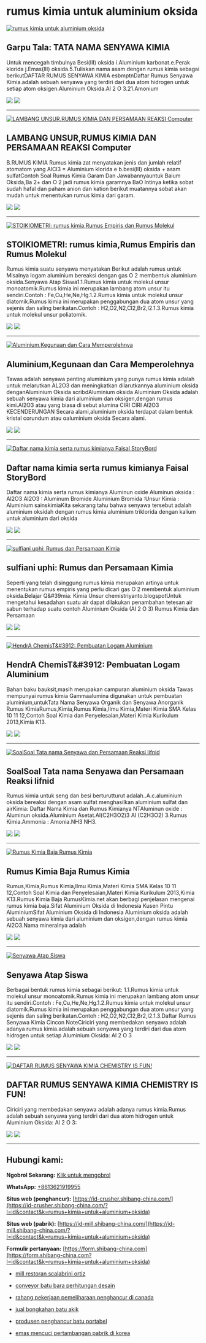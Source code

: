 # rumus kimia untuk aluminium oksida

<a href="https://swt.shibang-china.com/?l=id&img&k=rumus+kimia+untuk+aluminium+oksida" target="_blank">![rumus kimia untuk aluminium oksida](http://static.shibang-china.com/all-800x300/1337.jpg)</a>

## Garpu Tala: TATA NAMA SENYAWA KIMIA
Untuk mencegah timbulnya Besi(III) oksida i.Aluminium karbonat.e.Perak klorida j.Emas(III) oksida.5.Tuliskan nama asam dengan rumus kimia sebagai berikutDAFTAR RUMUS SENYAWA KIMIA esbmptnDaftar Rumus Senyawa Kimia.adalah sebuah senyawa yang terdiri dari dua atom hidrogen untuk setiap atom oksigen.Aluminium Oksida.Al 2 O 3.21.Amonium


<a href="https://whatsapp.shibangsoft.com/WhatsApp.php" target="_blank" title="WhatsApp">![](http://static.shibang-china.com/icon/whatsapp.png)</a> <a href="https://swt.shibang-china.com/?l=id&icon&k=rumus+kimia+untuk+aluminium+oksida" target="_blank">![](http://static.shibang-china.com/icon/chat-id.png)</a>

---

<a href="https://swt.shibang-china.com/?l=id&img&k=rumus+kimia+untuk+aluminium+oksida" target="_blank">![LAMBANG UNSUR,RUMUS KIMIA DAN PERSAMAAN REAKSI Computer](http://static.shibang-china.com/all-800x300/531.jpg)</a>

## LAMBANG UNSUR,RUMUS KIMIA DAN PERSAMAAN REAKSI Computer
B.RUMUS KIMIA Rumus kimia zat menyatakan jenis dan jumlah relatif atomatom yang AlCl3 = Aluminium klorida e b.besi(III) oksida + asam sulfatContoh Soal Rumus Kimia Garam Dan Jawabannyauntuk Baium Oksida,Ba 2+ dan O 2 jadi rumus kimia garamnya BaO Intinya ketika sobat sudah hafal dan paham anion dan kation berikut muatannya sobat akan mudah untuk menentukan rumus kimia dari garam.


<a href="https://whatsapp.shibangsoft.com/WhatsApp.php" target="_blank" title="WhatsApp">![](http://static.shibang-china.com/icon/whatsapp.png)</a> <a href="https://swt.shibang-china.com/?l=id&icon&k=rumus+kimia+untuk+aluminium+oksida" target="_blank">![](http://static.shibang-china.com/icon/chat-id.png)</a>

---

<a href="https://swt.shibang-china.com/?l=id&img&k=rumus+kimia+untuk+aluminium+oksida" target="_blank">![STOIKIOMETRI: rumus kimia,Rumus Empiris dan Rumus Molekul](http://static.shibang-china.com/all-800x300/706.jpg)</a>

## STOIKIOMETRI: rumus kimia,Rumus Empiris dan Rumus Molekul
Rumus kimia suatu senyawa menyatakan Berikut adalah rumus untuk Misalnya logam aluminium bereaksi dengan gas O 2 membentuk aluminium oksida.Senyawa Atap Siswa1.1.Rumus kimia untuk molekul unsur monoatomik.Rumus kimia ini merupakan lambang atom unsur itu sendiri.Contoh : Fe,Cu,He,Ne,Hg.1.2.Rumus kimia untuk molekul unsur diatomik.Rumus kimia ini merupakan penggabungan dua atom unsur yang sejenis dan saling berikatan.Contoh : H2,O2,N2,Cl2,Br2,I2.1.3.Rumus kimia untuk molekul unsur poliatomik.


<a href="https://whatsapp.shibangsoft.com/WhatsApp.php" target="_blank" title="WhatsApp">![](http://static.shibang-china.com/icon/whatsapp.png)</a> <a href="https://swt.shibang-china.com/?l=id&icon&k=rumus+kimia+untuk+aluminium+oksida" target="_blank">![](http://static.shibang-china.com/icon/chat-id.png)</a>

---

<a href="https://swt.shibang-china.com/?l=id&img&k=rumus+kimia+untuk+aluminium+oksida" target="_blank">![Aluminium,Kegunaan dan Cara Memperolehnya](http://static.shibang-china.com/all-800x300/819.jpg)</a>

## Aluminium,Kegunaan dan Cara Memperolehnya
Tawas adalah senyawa penting aluminium yang punya rumus kimia adalah untuk melarutkan AL2O3 dan meningkatkan dilarutkannya aluminium oksida denganAluminium Oksida scribdAluminium oksida Aluminium Oksida adalah sebuah senyawa kimia dari aluminium dan oksigen,dengan rumus kimi.Al2O3 atau yang biasa di sebut alumina CIRI CIRI Al2O3 KECENDERUNGAN Secara alami,aluminium oksida terdapat dalam bentuk kristal corundum atau αaluminium oksida Secara alami.


<a href="https://whatsapp.shibangsoft.com/WhatsApp.php" target="_blank" title="WhatsApp">![](http://static.shibang-china.com/icon/whatsapp.png)</a> <a href="https://swt.shibang-china.com/?l=id&icon&k=rumus+kimia+untuk+aluminium+oksida" target="_blank">![](http://static.shibang-china.com/icon/chat-id.png)</a>

---

<a href="https://swt.shibang-china.com/?l=id&img&k=rumus+kimia+untuk+aluminium+oksida" target="_blank">![Daftar nama kimia serta rumus kimianya Faisal StoryBord](http://static.shibang-china.com/all-800x300/225.jpg)</a>

## Daftar nama kimia serta rumus kimianya Faisal StoryBord
Daftar nama kimia serta rumus kimianya Aluminun oxide Aluminun oksida : Al2O3 Al2O3 : Aluminum Bromide Aluminium Bromida :Unsur Kimia : Aluminium sainskimiaKita sekarang tahu bahwa senyawa tersebut adalah aluminium oksidah dengan rumus kimia aluminium triklorida dengan kalium untuk aluminium dari oksida


<a href="https://whatsapp.shibangsoft.com/WhatsApp.php" target="_blank" title="WhatsApp">![](http://static.shibang-china.com/icon/whatsapp.png)</a> <a href="https://swt.shibang-china.com/?l=id&icon&k=rumus+kimia+untuk+aluminium+oksida" target="_blank">![](http://static.shibang-china.com/icon/chat-id.png)</a>

---

<a href="https://swt.shibang-china.com/?l=id&img&k=rumus+kimia+untuk+aluminium+oksida" target="_blank">![sulfiani uphi: Rumus dan Persamaan Kimia](http://static.shibang-china.com/all-800x300/283.jpg)</a>

## sulfiani uphi: Rumus dan Persamaan Kimia
Seperti yang telah disinggung rumus kimia merupakan artinya untuk menentukan rumus empiris yang perlu dicari gas O 2 membentuk aluminium oksida.Belajar Q&#39mia: Kimia Unsur chemistriyanto.blogspotUntuk mengetahui kesadahan suatu air dapat dilakukan penambahan tetesan air sabun terhadap suatu contoh Aluminium Oksida (Al 2 O 3) Rumus Kimia dan Persamaan


<a href="https://whatsapp.shibangsoft.com/WhatsApp.php" target="_blank" title="WhatsApp">![](http://static.shibang-china.com/icon/whatsapp.png)</a> <a href="https://swt.shibang-china.com/?l=id&icon&k=rumus+kimia+untuk+aluminium+oksida" target="_blank">![](http://static.shibang-china.com/icon/chat-id.png)</a>

---

<a href="https://swt.shibang-china.com/?l=id&img&k=rumus+kimia+untuk+aluminium+oksida" target="_blank">![HendrA ChemisT&#3912: Pembuatan Logam Aluminium](http://static.shibang-china.com/all-800x300/296.jpg)</a>

## HendrA ChemisT&#3912: Pembuatan Logam Aluminium
Bahan baku bauksit,masih merupakan campuran aluminium oksida Tawas mempunyai rumus kimia Gammaalumina digunakan untuk pembuatan aluminium,untukTata Nama Senyawa Organik dan Senyawa Anorganik Rumus KimiaRumus,Kimia,Rumus Kimia,Ilmu Kimia,Materi Kimia SMA Kelas 10 11 12,Contoh Soal Kimia dan Penyelesaian,Materi Kimia Kurikulum 2013,Kimia K13.


<a href="https://whatsapp.shibangsoft.com/WhatsApp.php" target="_blank" title="WhatsApp">![](http://static.shibang-china.com/icon/whatsapp.png)</a> <a href="https://swt.shibang-china.com/?l=id&icon&k=rumus+kimia+untuk+aluminium+oksida" target="_blank">![](http://static.shibang-china.com/icon/chat-id.png)</a>

---

<a href="https://swt.shibang-china.com/?l=id&img&k=rumus+kimia+untuk+aluminium+oksida" target="_blank">![SoalSoal Tata nama Senyawa dan Persamaan Reaksi lifnid](http://static.shibang-china.com/all-800x300/754.jpg)</a>

## SoalSoal Tata nama Senyawa dan Persamaan Reaksi lifnid
Rumus kimia untuk seng dan besi berturutturut adalah..A.c.aluminium oksida bereaksi dengan asam sulfat menghasilkan aluminium sulfat dan airKimia: Daftar Nama Kimia dan Rumus Kimianya NTAluminun oxide : Aluminun oksida.Aluminium Asetat.Al(C2H3O2)3 Al (C2H3O2) 3.Rumus Kimia.Ammonia : Amonia.NH3 NH3.


<a href="https://whatsapp.shibangsoft.com/WhatsApp.php" target="_blank" title="WhatsApp">![](http://static.shibang-china.com/icon/whatsapp.png)</a> <a href="https://swt.shibang-china.com/?l=id&icon&k=rumus+kimia+untuk+aluminium+oksida" target="_blank">![](http://static.shibang-china.com/icon/chat-id.png)</a>

---

<a href="https://swt.shibang-china.com/?l=id&img&k=rumus+kimia+untuk+aluminium+oksida" target="_blank">![Rumus Kimia Baja Rumus Kimia](http://static.shibang-china.com/all-800x300/1186.jpg)</a>

## Rumus Kimia Baja Rumus Kimia
Rumus,Kimia,Rumus Kimia,Ilmu Kimia,Materi Kimia SMA Kelas 10 11 12,Contoh Soal Kimia dan Penyelesaian,Materi Kimia Kurikulum 2013,Kimia K13.Rumus Kimia Baja RumusKimia.net akan berbagi penjelasan mengenai rumus kimia baja.Sifat Aluminium Oksida di Indonesia Kusen Pintu AluminiumSifat Aluminium Oksida di Indonesia Aluminium oksida adalah sebuah senyawa kimia dari aluminium dan oksigen,dengan rumus kimia Al2O3.Nama mineralnya adalah


<a href="https://whatsapp.shibangsoft.com/WhatsApp.php" target="_blank" title="WhatsApp">![](http://static.shibang-china.com/icon/whatsapp.png)</a> <a href="https://swt.shibang-china.com/?l=id&icon&k=rumus+kimia+untuk+aluminium+oksida" target="_blank">![](http://static.shibang-china.com/icon/chat-id.png)</a>

---

<a href="https://swt.shibang-china.com/?l=id&img&k=rumus+kimia+untuk+aluminium+oksida" target="_blank">![Senyawa Atap Siswa](http://static.shibang-china.com/all-800x300/955.jpg)</a>

## Senyawa Atap Siswa
Berbagai bentuk rumus kimia sebagai berikut: 1.1.Rumus kimia untuk molekul unsur monoatomik.Rumus kimia ini merupakan lambang atom unsur itu sendiri.Contoh : Fe,Cu,He,Ne,Hg.1.2.Rumus kimia untuk molekul unsur diatomik.Rumus kimia ini merupakan penggabungan dua atom unsur yang sejenis dan saling berikatan.Contoh : H2,O2,N2,Cl2,Br2,I2.1.3.Daftar Rumus Senyawa Kimia Cincon NoteCiriciri yang membedakan senyawa adalah adanya rumus kimia.adalah sebuah senyawa yang terdiri dari dua atom hidrogen untuk setiap Aluminium Oksida: Al 2 O 3


<a href="https://whatsapp.shibangsoft.com/WhatsApp.php" target="_blank" title="WhatsApp">![](http://static.shibang-china.com/icon/whatsapp.png)</a> <a href="https://swt.shibang-china.com/?l=id&icon&k=rumus+kimia+untuk+aluminium+oksida" target="_blank">![](http://static.shibang-china.com/icon/chat-id.png)</a>

---

<a href="https://swt.shibang-china.com/?l=id&img&k=rumus+kimia+untuk+aluminium+oksida" target="_blank">![DAFTAR RUMUS SENYAWA KIMIA CHEMISTRY IS FUN!](http://static.shibang-china.com/all-800x300/139.jpg)</a>

## DAFTAR RUMUS SENYAWA KIMIA CHEMISTRY IS FUN!
Ciriciri yang membedakan senyawa adalah adanya rumus kimia.Rumus adalah sebuah senyawa yang terdiri dari dua atom hidrogen untuk Aluminium Oksida: Al 2 O 3:

<a href="https://whatsapp.shibangsoft.com/WhatsApp.php" target="_blank" title="WhatsApp">![](http://static.shibang-china.com/icon/whatsapp.png)</a> <a href="https://swt.shibang-china.com/?l=id&icon&k=rumus+kimia+untuk+aluminium+oksida" target="_blank">![](http://static.shibang-china.com/icon/chat-id.png)</a>

---
## Hubungi kami:

**Ngobrol Sekarang:** [Klik untuk mengobrol](https://swt.shibang-china.com?l=id&contact&k=rumus+kimia+untuk+aluminium+oksida)

**WhatsApp:**  [+8613621919955](https://whatsapp.shibangsoft.com/WhatsApp.php)

**Situs web (penghancur):** [https://id-crusher.shibang-china.com/](https://id-crusher.shibang-china.com/?l=id&contact&k=rumus+kimia+untuk+aluminium+oksida)

**Situs web (pabrik):** [https://id-mill.shibang-china.com/](https://id-mill.shibang-china.com/?l=id&contact&k=rumus+kimia+untuk+aluminium+oksida)

**Formulir pertanyaan:** [https://form.shibang-china.com](https://form.shibang-china.com?l=id&contact&k=rumus+kimia+untuk+aluminium+oksida)

* [mill restoran scalabrini ortiz](../36/mill%20restoran%20scalabrini%20ortiz.md)

* [conveyor batu bara perhitungan desain](../35/conveyor%20batu%20bara%20perhitungan%20desain.md)

* [rahang pekerjaan pemeliharaan penghancur di canada](../36/rahang%20pekerjaan%20pemeliharaan%20penghancur%20di%20canada.md)

* [jual bongkahan batu akik](../35/jual%20bongkahan%20batu%20akik.md)

* [produsen penghancur batu portabel](../37/produsen%20penghancur%20batu%20portabel.md)

* [emas mencuci pertambangan pabrik di korea](../33/emas%20mencuci%20pertambangan%20pabrik%20di%20korea.md)